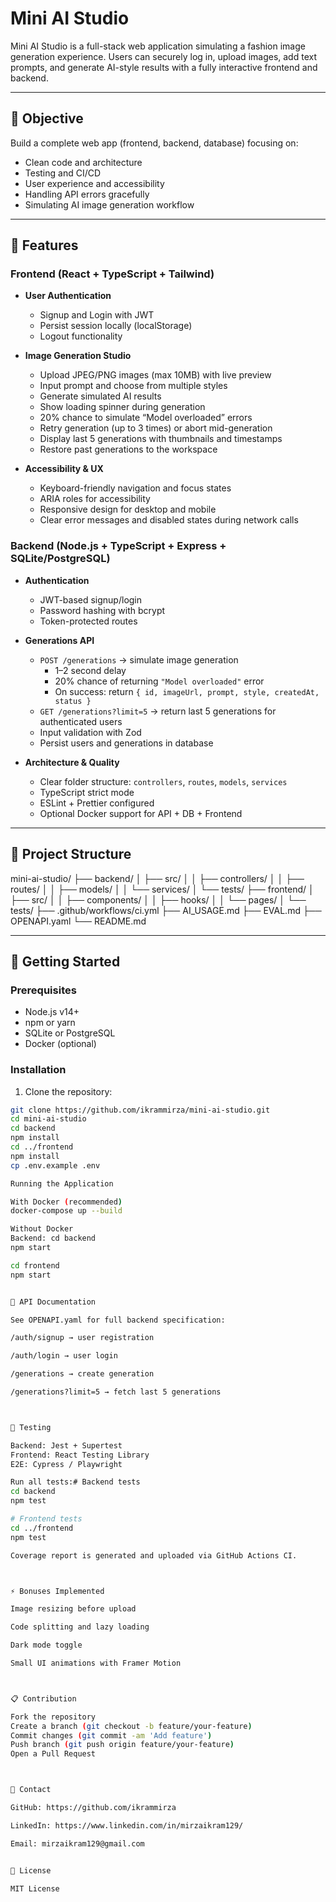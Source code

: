 # Mini AI Studio

Mini AI Studio is a full-stack web application simulating a fashion image generation experience. Users can securely log in, upload images, add text prompts, and generate AI-style results with a fully interactive frontend and backend.


---

## 🎯 Objective

Build a complete web app (frontend, backend, database) focusing on:

- Clean code and architecture
- Testing and CI/CD
- User experience and accessibility
- Handling API errors gracefully
- Simulating AI image generation workflow

---

## 🚀 Features

### Frontend (React + TypeScript + Tailwind)

- **User Authentication**
  - Signup and Login with JWT
  - Persist session locally (localStorage)
  - Logout functionality

- **Image Generation Studio**
  - Upload JPEG/PNG images (max 10MB) with live preview
  - Input prompt and choose from multiple styles
  - Generate simulated AI results
  - Show loading spinner during generation
  - 20% chance to simulate “Model overloaded” errors
  - Retry generation (up to 3 times) or abort mid-generation
  - Display last 5 generations with thumbnails and timestamps
  - Restore past generations to the workspace

- **Accessibility & UX**
  - Keyboard-friendly navigation and focus states
  - ARIA roles for accessibility
  - Responsive design for desktop and mobile
  - Clear error messages and disabled states during network calls


### Backend (Node.js + TypeScript + Express + SQLite/PostgreSQL)

- **Authentication**
  - JWT-based signup/login
  - Password hashing with bcrypt
  - Token-protected routes

- **Generations API**
  - `POST /generations` → simulate image generation
    - 1–2 second delay
    - 20% chance of returning `"Model overloaded"` error
    - On success: return `{ id, imageUrl, prompt, style, createdAt, status }`
  - `GET /generations?limit=5` → return last 5 generations for authenticated users
  - Input validation with Zod
  - Persist users and generations in database

- **Architecture & Quality**
  - Clear folder structure: `controllers`, `routes`, `models`, `services`
  - TypeScript strict mode
  - ESLint + Prettier configured
  - Optional Docker support for API + DB + Frontend

---

## 🧩 Project Structure

mini-ai-studio/
├── backend/
│ ├── src/
│ │ ├── controllers/
│ │ ├── routes/
│ │ ├── models/
│ │ └── services/
│ └── tests/
├── frontend/
│ ├── src/
│ │ ├── components/
│ │ ├── hooks/
│ │ └── pages/
│ └── tests/
├── .github/workflows/ci.yml
├── AI_USAGE.md
├── EVAL.md
├── OPENAPI.yaml
└── README.md


---

## 🧪 Getting Started

### Prerequisites

- Node.js v14+
- npm or yarn
- SQLite or PostgreSQL
- Docker (optional)


### Installation

1. Clone the repository:

```bash
git clone https://github.com/ikrammirza/mini-ai-studio.git
cd mini-ai-studio
cd backend
npm install
cd ../frontend
npm install
cp .env.example .env

Running the Application

With Docker (recommended)
docker-compose up --build

Without Docker
Backend: cd backend
npm start

cd frontend
npm start


📄 API Documentation

See OPENAPI.yaml for full backend specification:

/auth/signup → user registration

/auth/login → user login

/generations → create generation

/generations?limit=5 → fetch last 5 generations



🧪 Testing

Backend: Jest + Supertest
Frontend: React Testing Library
E2E: Cypress / Playwright

Run all tests:# Backend tests
cd backend
npm test

# Frontend tests
cd ../frontend
npm test

Coverage report is generated and uploaded via GitHub Actions CI.



⚡ Bonuses Implemented

Image resizing before upload

Code splitting and lazy loading

Dark mode toggle

Small UI animations with Framer Motion



📋 Contribution

Fork the repository
Create a branch (git checkout -b feature/your-feature)
Commit changes (git commit -am 'Add feature')
Push branch (git push origin feature/your-feature)
Open a Pull Request



📧 Contact

GitHub: https://github.com/ikrammirza

LinkedIn: https://www.linkedin.com/in/mirzaikram129/

Email: mirzaikram129@gmail.com


📄 License

MIT License